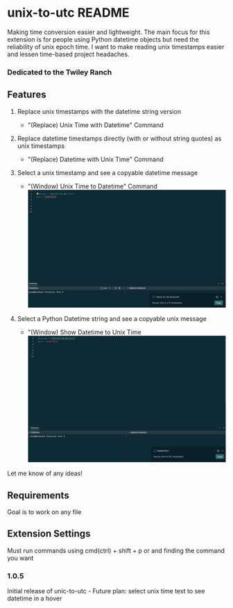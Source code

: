 # unix-to-utc README

Making time conversion easier and lightweight. The main focus for this extension is for people using Python datetime objects but need the reliability of unix epoch time. I want to make reading unix timestamps easier and lessen time-based project headaches.

### Dedicated to the Twiley Ranch

## Features

1. Replace unix timestamps with the datetime string version

   - "(Replace) Unix Time with Datetime" Command

2. Replace datetime timestamps directly (with or without string quotes) as unix timestamps

   - "(Replace) Datetime with Unix Time" Command

3. Select a unix timestamp and see a copyable datetime message

   - "(Window) Unix Time to Datetime" Command
     ![Unix-to-Datetime](images/Screenshot%202023-07-30%20at%208.58.06%20PM.png)

4. Select a Python Datetime string and see a copyable unix message

   - "(Window) Show Datetime to Unix Time
     ![Datetime-to-Unix](images/Screenshot%202023-07-30%20at%208.58.27%20PM.png)

Let me know of any ideas!

## Requirements

Goal is to work on any file

## Extension Settings

Must run commands using cmd(ctrl) + shift + p or and finding the command you want

### 1.0.5

Initial release of unic-to-utc - Future plan: select unix time text to see datetime in a hover

<!--
## Following extension guidelines

Ensure that you've read through the extensions guidelines and follow the best practices for creating your extension. -->

<!--
- [Extension Guidelines](https://code.visualstudio.com/api/references/extension-guidelines)

## Working with Markdown

You can author your README using Visual Studio Code. Here are some useful editor keyboard shortcuts:

- Split the editor (`Cmd+\` on macOS or `Ctrl+\` on Windows and Linux).
- Toggle preview (`Shift+Cmd+V` on macOS or `Shift+Ctrl+V` on Windows and Linux).
- Press `Ctrl+Space` (Windows, Linux, macOS) to see a list of Markdown snippets.

## For more information

- [Visual Studio Code's Markdown Support](http://code.visualstudio.com/docs/languages/markdown)
- [Markdown Syntax Reference](https://help.github.com/articles/markdown-basics/)

**Enjoy!** -->
